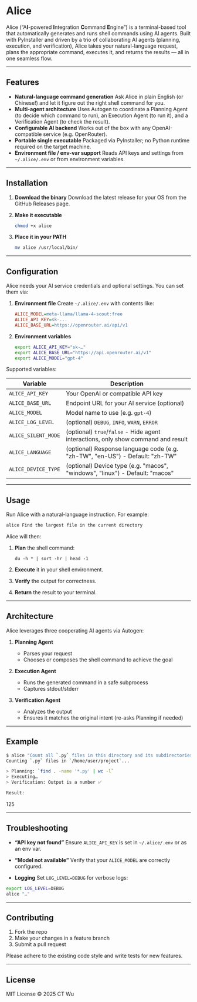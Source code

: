 # Alice

Alice (“A**I**-powered **I**ntegration **C**ommand **E**ngine”) is a terminal-based tool that automatically generates and runs shell commands using AI agents. Built with PyInstaller and driven by a trio of collaborating AI agents (planning, execution, and verification), Alice takes your natural-language request, plans the appropriate command, executes it, and returns the results — all in one seamless flow.

---

## Features

- **Natural-language command generation**
  Ask Alice in plain English (or Chinese!) and let it figure out the right shell command for you.
- **Multi-agent architecture**
  Uses Autogen to coordinate a Planning Agent (to decide which command to run), an Execution Agent (to run it), and a Verification Agent (to check the result).
- **Configurable AI backend**
  Works out of the box with any OpenAI-compatible service (e.g. OpenRouter).
- **Portable single executable**
  Packaged via PyInstaller; no Python runtime required on the target machine.
- **Environment file / env-var support**
  Reads API keys and settings from `~/.alice/.env` or from environment variables.

---

## Installation

1. **Download the binary**
   Download the latest release for your OS from the GitHub Releases page.

2. **Make it executable**

   ```bash
   chmod +x alice
   ```

3. **Place it in your PATH**

   ```bash
   mv alice /usr/local/bin/
   ```

---

## Configuration

Alice needs your AI service credentials and optional settings. You can set them via:

1. **Environment file**
   Create `~/.alice/.env` with contents like:

   ```ini
   ALICE_MODEL=meta-llama/llama-4-scout:free
   ALICE_API_KEY=sk-...
   ALICE_BASE_URL=https://openrouter.ai/api/v1
   ```

2. **Environment variables**

   ```bash
   export ALICE_API_KEY="sk-…"
   export ALICE_BASE_URL="https://api.openrouter.ai/v1"
   export ALICE_MODEL="gpt-4"
   ```

Supported variables:

| Variable            | Description                                                                       |
| ------------------- | --------------------------------------------------------------------------------- |
| `ALICE_API_KEY`     | Your OpenAI or compatible API key                                                 |
| `ALICE_BASE_URL`    | Endpoint URL for your AI service (optional)                                       |
| `ALICE_MODEL`       | Model name to use (e.g. `gpt-4`)                                                  |
| `ALICE_LOG_LEVEL`   | (optional) `DEBUG`, `INFO`, `WARN`, `ERROR`                                       |
| `ALICE_SILENT_MODE` | (optional) `true`/`false` - Hide agent interactions, only show command and result |
| `ALICE_LANGUAGE`    | (optional) Response language code (e.g. "zh-TW", "en-US") - Default: "zh-TW"      |
| `ALICE_DEVICE_TYPE` | (optional) Device type (e.g. "macos", "windows", "linux") - Default: "macos"      |

---

## Usage

Run Alice with a natural-language instruction. For example:

```bash
alice Find the largest file in the current directory
```

Alice will then:

1. **Plan** the shell command:

   ```
   du -h * | sort -hr | head -1
   ```

2. **Execute** it in your shell environment.
3. **Verify** the output for correctness.
4. **Return** the result to your terminal.

---

## Architecture

Alice leverages three cooperating AI agents via Autogen:

1. **Planning Agent**

   - Parses your request
   - Chooses or composes the shell command to achieve the goal

2. **Execution Agent**

   - Runs the generated command in a safe subprocess
   - Captures stdout/stderr

3. **Verification Agent**

   - Analyzes the output
   - Ensures it matches the original intent (re-asks Planning if needed)

---

## Example

```bash
$ alice "Count all `.py` files in this directory and its subdirectories"
Counting `.py` files in `/home/user/project`...

> Planning: `find . -name '*.py' | wc -l`
> Executing…
> Verification: Output is a number ✅

Result:
```

125

---

## Troubleshooting

- **“API key not found”**
  Ensure `ALICE_API_KEY` is set in `~/.alice/.env` or as an env var.

- **“Model not available”**
  Verify that your `ALICE_MODEL` are correctly configured.

- **Logging**
  Set `LOG_LEVEL=DEBUG` for verbose logs:

```bash
export LOG_LEVEL=DEBUG
alice "…"
```

---

## Contributing

1. Fork the repo
2. Make your changes in a feature branch
3. Submit a pull request

Please adhere to the existing code style and write tests for new features.

---

## License

MIT License
© 2025 CT Wu
